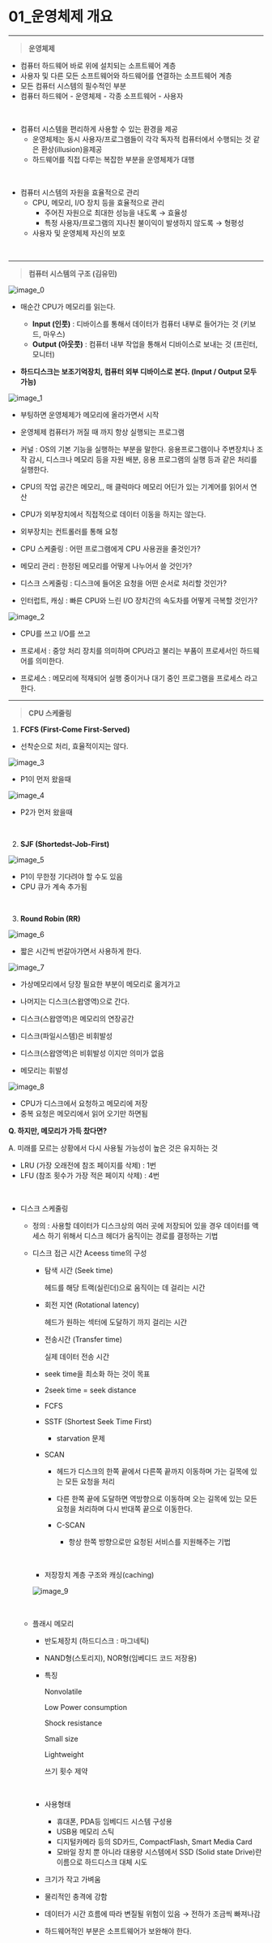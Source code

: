# 01_운영체제 개요

---

> **운영체제** 
​    

- 컴퓨터 하드웨어 바로 위에 설치되는 소프트웨어 계층
- 사용자 및 다른 모든 소프트웨어와 하드웨어를 연결하는 소프트웨어 계층
- 모든 컴퓨터 시스템의 필수적인 부분
- 컴퓨터 하드웨어 - 운영체제 - 각종 소프트웨어 - 사용자

​    

- 컴퓨터 시스템을 편리하게 사용할 수 있는 환경을 제공
    - 운영체제는 동시 사용자/프로그램들이 각각 독자적 컴퓨터에서 수행되는 것 같은 환상(illusion)을제공
    - 하드웨어를 직접 다루는 복잡한 부분을 운영체제가 대행

​    

- 컴퓨터 시스템의 자원을 효율적으로 관리
    - CPU, 메모리, I/O 장치 등을 효율적으로 관리
        - 주어진 자원으로 최대한 성능을 내도록 → 효율성
        - 특정 사용자/프로그램의 지나친 불이익이 발생하지 않도록 → 형평성
    - 사용자 및 운영체제 자신의 보호

​    

<hr>

> **컴퓨터 시스템의 구조 (김유민)**
> 

![image_0](01_images/image_0.png)

- 매순간 CPU가 메모리를 읽는다.
    - **Input (인풋)**  : 디바이스를 통해서 데이터가 컴퓨터 내부로 들어가는 것 (키보드, 마우스)
    - **Output (아웃풋)** : 컴퓨터 내부 작업을 통해서 디바이스로 보내는 것 (프린터, 모니터)

- **하드디스크는 보조기억장치, 컴퓨터 외부 디바이스로 본다. (Input / Output 모두 가능)**

![image_1](01_images/image_1.png)

- 부팅하면 운영체제가 메모리에 올라가면서 시작
- 운영체제 컴퓨터가 꺼질 때 까지 항상 실행되는 프로그램
- 커널 : OS의 기본 기능을 실행하는 부분을 말한다. 응용프로그램이나 주변장치나 조작 감시, 디스크나 메모리 등을 자원 배분, 응용 프로그램의 실행 등과 같은 처리를 실행한다.

- CPU의 작업 공간은 메모리,, 매 클럭마다 메모리 어딘가 있는 기계어를 읽어서 연산
- CPU가 외부장치에서 직접적으로 데이터 이동을 하지는 않는다.
- 외부장치는 컨트롤러를 통해 요청

- CPU 스케줄링 : 어떤 프로그램에게 CPU 사용권을 줄것인가?
- 메모리 관리 : 한정된 메모리를 어떻게 나누어서 쓸 것인가?
- 디스크 스케줄링 : 디스크에 들어온 요청을 어떤 순서로 처리할 것인가?
- 인터럽트, 캐싱 : 빠른 CPU와 느린 I/O 장치간의 속도차를 어떻게 극복할 것인가?

![image_2](01_images/image_2.png)

- CPU를 쓰고 I/O를 쓰고

- 프로세서 : 중앙 처리 장치를 의미하며 CPU라고 불리는 부품이 프로세서인 하드웨어를 의미한다.
- 프로세스 : 메모리에 적재되어 실행 중이거나 대기 중인 프로그램을 프로세스 라고 한다.

---
>
> **CPU 스케줄링**
> 

1. **FCFS (First-Come First-Served)**
- 선착순으로 처리, 효율적이지는 않다.

![image_3](01_images/image_3.png)

- P1이 먼저 왔을때

![image_4](01_images/image_4.png)
- P2가 먼저 왔을때

​    

2. **SJF (Shortedst-Job-First)**

![image_5](01_images/image_5.png)

- P1이 무한정 기다려야 할 수도 있음
- CPU 큐가 계속 추가됨

​    

3. **Round Robin (RR)**

![image_6](01_images/image_6.png)
- 짧은 시간씩 번갈아가면서 사용하게 한다.

![image_7](01_images/image_7.png)

- 가상메모리에서 당장 필요한 부분이 메모리로 옮겨가고
- 나머지는 디스크(스왑영역)으로 간다.
- 디스크(스왑영역)은 메모리의 연장공간

- 디스크(파일시스템)은 비휘발성
- 디스크(스왑영역)은 비휘발성 이지만 의미가 없음
- 메모리는 휘발성

![image_8](01_images/image_8.png)

- CPU가 디스크에서 요청하고 메모리에 저장
- 중복 요청은 메모리에서 읽어 오기만 하면됨

**Q. 하지만, 메모리가 가득 찼다면?**

A. 미래를 모르는 상황에서 다시 사용될 가능성이 높은 것은 유지하는 것

- LRU (가장 오래전에 참조 페이지를 삭제) : 1번
- LFU (참조 횟수가 가장 적은 페이지 삭제) : 4번

​    

- 디스크 스케줄링
    - 정의 : 사용할 데이터가 디스크상의 여러 곳에 저장되어 있을 경우 데이터를 액세스 하기 위해서 디스크 헤더가 움직이는 경로를 결정하는 기법
    
    - 디스크 접근 시간 Aceess time의 구성
        - 탐색 시간 (Seek time)
          
            헤드를 해당 트랙(실린더)으로 움직이는 데 걸리는 시간
            
        - 회전 지연 (Rotational latency)
          
            헤드가 원하는 섹터에 도달하기 까지 걸리는 시간
            
        - 전송시간 (Transfer time)
          
            실제 데이터 전송 시간
            
        - seek time을 최소화 하는 것이 목표
        - 2seek time = seek distance
        
        - FCFS
        - SSTF (Shortest Seek Time First)
            - starvation 문제
        - SCAN
            - 헤드가 디스크의 한쪽 끝에서 다른쪽 끝까지 이동하며 가는 길목에 있는 모든 요청을 처리
            - 다른 한쪽 끝에 도달하면 역방향으로 이동하며 오는 길목에 있는 모든 요청을 처리하며 다시 반대쪽 끝으로 이동한다.
            
            - C-SCAN
                - 항상 한쪽 방향으로만 요청된 서비스를 지원해주는 기법
        
        ​    
        
        - 저장장치 계층 구조와 캐싱(caching)
        
        
        ![image_9](01_images/image_9.png)
    
    ​    
    
    - 플래시 메모리
        - 반도체장치 (하드디스크 : 마그네틱)
        - NAND형(스토리지), NOR형(임베디드 코드 저장용)
        
        - 특징
          
            Nonvolatile
            
            Low Power consumption
            
            Shock resistance
            
            Small size
            
            Lightweight
            
            쓰기 횟수 제약
            
        
        ​    
        
        - 사용형태
            - 휴대폰, PDA등 임베디드 시스템 구성용
            - USB용 메모리 스틱
            - 디지털카메라 등의 SD카드, CompactFlash, Smart Media Card
            - 모바일 장치 뿐 아니라 대용량 시스템에서 SSD (Solid state Drive)란 이름으로 하드디스크 대체 시도
        
        - 크기가 작고 가벼움
        - 물리적인 충격에 강함
        - 데이터가 시간 흐름에 따라 변질될 위험이 있음 → 전하가 조금씩 빠져나감
        
        - 하드웨어적인 부분은 소프트웨어가 보완해야 한다.